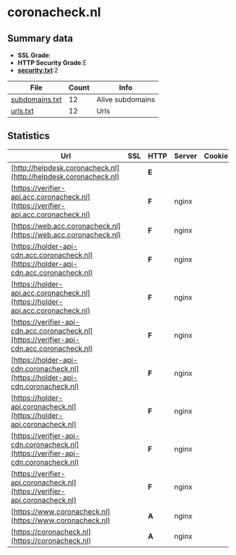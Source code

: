 

# coronacheck.nl
## Summary data


 - **SSL Grade**:
 - **HTTP Security Grade**:E
 - **[security.txt](https://www.digitaleoverheid.nl/nieuws/standaard-security-txt-nu-verplicht-voor-overheid/)**:2


| File       | Count | Info |
|------------|-------|------|
|[subdomains.txt](/data/coronacheck.nl/subdomains.txt)|12|Alive subdomains|
|[urls.txt](/data/coronacheck.nl/urls.txt)|12|Urls|


## Statistics


| Url | SSL | HTTP | Server | Cookie | HSTS | CORS | CTO | CSP | XFO | XXP | RP |FP| Tech |Title |
|--------|-------|-------|------|------|------|------|------|------|------|------|------|------|------|------|
|[http://helpdesk.coronacheck.nl](http://helpdesk.coronacheck.nl)| | **E**|| | | | | | | | :white_check_mark: | |||
|[https://verifier-api.acc.coronacheck.nl](https://verifier-api.acc.coronacheck.nl)| | **F**|nginx| | | | | | | | :white_check_mark: | |Nginx|502 Bad Gateway|
|[https://web.acc.coronacheck.nl](https://web.acc.coronacheck.nl)| | **F**|nginx| | | | | | | | :white_check_mark: | |Nginx|502 Bad Gateway|
|[https://holder-api-cdn.acc.coronacheck.nl](https://holder-api-cdn.acc.coronacheck.nl)| | **F**|nginx| | | | | | | | :white_check_mark: | |Nginx|502 Bad Gateway|
|[https://holder-api.acc.coronacheck.nl](https://holder-api.acc.coronacheck.nl)| | **F**|nginx| | | | | | | | :white_check_mark: | |Nginx|502 Bad Gateway|
|[https://verifier-api-cdn.acc.coronacheck.nl](https://verifier-api-cdn.acc.coronacheck.nl)| | **F**|nginx| | | | | | | | :white_check_mark: | |Nginx|502 Bad Gateway|
|[https://holder-api-cdn.coronacheck.nl](https://holder-api-cdn.coronacheck.nl)| | **F**|nginx| | | | | | | | :white_check_mark: | |HSTS Nginx||
|[https://holder-api.coronacheck.nl](https://holder-api.coronacheck.nl)| | **F**|nginx| | | | | | | | :white_check_mark: | |HSTS Nginx||
|[https://verifier-api-cdn.coronacheck.nl](https://verifier-api-cdn.coronacheck.nl)| | **F**|nginx| | | | | | | | :white_check_mark: | |HSTS Nginx||
|[https://verifier-api.coronacheck.nl](https://verifier-api.coronacheck.nl)| | **F**|nginx| | | | | | | | :white_check_mark: | |HSTS Nginx||
|[https://www.coronacheck.nl](https://www.coronacheck.nl)| | **A**|nginx| |:white_check_mark: | | |:warning: | :white_check_mark: | :white_check_mark: | :white_check_mark: | |HSTS Nginx|302 Found|
|[https://coronacheck.nl](https://coronacheck.nl)| | **A**|nginx| |:white_check_mark: | | |:warning: | :white_check_mark: | :white_check_mark: | :white_check_mark: | |HSTS Nginx|302 Found|


